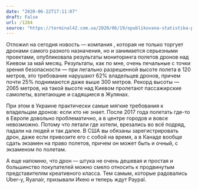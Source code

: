 ```yaml
---
date: "2020-06-22T17:11:07"
draft: False
url: /1284
source: "https://terminal42.com.ua/2020/06/19/opublikovana-statistika-poletov-dronov-nad-kievom/"
---
```


Отложил на сегодня новость — компания , которая не только торгует дронами самого разного назначения, но и занимается серьезными проектами, опубликовала результаты мониторинга полетов дронов над Киевом за май месяц. Результаты, как по мне, очень печальные с точки зрения безопасности — при легально разрешенной высоте полета в 120 метров, это требование нарушают 62% владельцев дронов, причем почти 25% поднимаются даже выше 300 метров. Рекорд высоты — 2065 метров, на такой высоте над Киевом пролетают пассажирские самолеты, взлетающие и садящиеся в Жулянах. 

При этом в Украине практически самые мягкие требования к владельцам дронов: если кто не знает. После 2017 года полетать где-то в Европе довольно проблематично, а в центре городов и вовсе невозможно. Потому что летали где хотели, врезались во всё подряд, падали на людей и так далее. В США вы обязаны зарегистрировать дрон, даже если привозите его с собой на время, а в Канаде вообще сдать экзамен на право полетов, причем он может быть и очный, с экзаменом по полетам. 

А еще напомню, что дрон — штука не очень дешевая и простая и большинство покупателей можно смело относить к продвинутым представителям креативного класса. Тем самым, которые радовались Uber-у, Ryanair, призывали Икею и теперь ждут Paypal.
